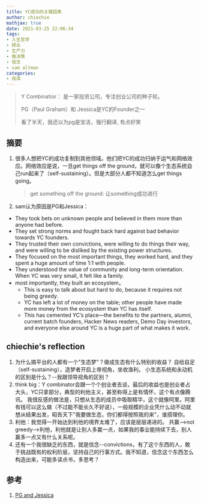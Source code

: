 ```yaml
---
title: YC成功的关键因素
author: chiechie
mathjax: true
date: 2021-03-25 22:06:34
tags: 
- 人生哲学
- 择业
- 生产力
- 做决策
- 信念
- sam altman
categories: 
- 阅读
---
```


> Y Combinatior： 是一家投资公司，专注创业公司的种子轮。
> 
> PG（Paul Graham）和 Jessica是YC的Founder之一
> 
> 看了半天，我还以为pg是宝洁，强行翻译, 有点好笑


## 摘要

1. 很多人想把YC的成功复制到其他领域。他们把YC的成功归纳于运气和网络效应。网络效应是说，一旦get things off the ground，就可以像个生态系统自己run起来了（self-sustaining）。但是大部分人都不知道怎么get things going。
   > get something off the ground: 让something成功进行

2. sam认为原因是PG和Jessica：
   
- They took bets on unknown people and believed in them more than anyone had before. 
- They set strong norms and fought back hard against bad behavior towards YC founders. 
- They trusted their own convictions, were willing to do things their way, and were willing to be disliked by the existing power structures. 
- They focused on the most important things, they worked hard, and they spent a huge amount of time 1:1 with people.
- They understood the value of community and long-term orientation. When YC was very small, it felt like a family.
- most importantly, they built an ecosystem，
    - This is easy to talk about but hard to do, because it requires not being greedy.
    - YC has left a lot of money on the table; other people have made more money from the ecosystem than YC has itself. 
    - This has cemented YC’s place—the benefits to the partners, alumni, current batch founders, Hacker News readers, Demo Day investors, and everyone else around YC is a huge part of what makes it work.
    

## chiechie's reflection

1. 为什么搞平台的人都有一个"生态梦"？做成生态有什么特别的收益？
    自给自足（self-sustaining），造梦者开启上帝视角，坐收渔利。
   小生态系统和永动机的区别是什么？--我跟领导视角的区别？
2. think big：Y combinator会跟一个个创业者去谈，最后的收益也是创业者占大头，YC只拿部分，典型的利他主义，甚至称得上是有情怀，这个有点像腾讯。 我很反感的做法是，只想从生态的成员中吸取精华，这个就像阿里。阿里有钱可以这么做（不过能不能长久不好说），一般规模的企业凭什么动不动就想从结果出发，昭告天下"我要做生态，你们都得按照我的来"，谁搭理你。
3. 利他：我觉得一开始达到利他的境界太难了，应该是层层递进的。
    共赢-->not greedy-->利他，利他就是让别人多赢一点，如果我的事业能持续下去，别人赢多一点又有什么关系呢。
4. 还有一个我很缺乏的东西，就是信念--convictions，有了这个东西的人，敢于挑战既有的权利阶层，坚持自己的行事方式。我不知道，信念这个东西怎么构造出来，可能多读点书，多思考？


## 参考

1. [PG and Jessica](https://blog.samaltman.com/pg-and-jessica)